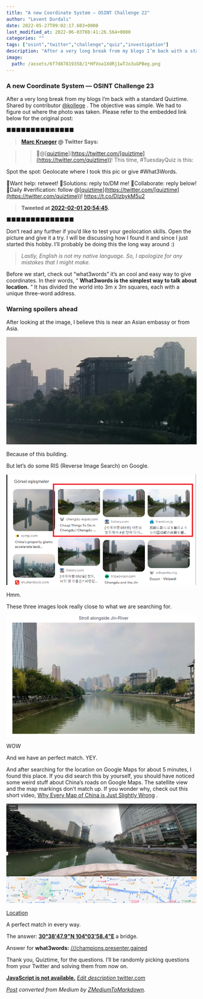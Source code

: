 ```yaml
---
title: "A new Coordinate System — OSINT Challenge 22"
author: "Levent Durdalı"
date: 2022-05-27T09:02:17.603+0000
last_modified_at: 2022-06-03T08:41:26.564+0000
categories: ""
tags: ["osint","twitter","challenge","quiz","investigation"]
description: "After a very long break from my blogs I’m back with a standard Quiztime. Shared by contributor @kollege. The objective was simple. We had…"
image:
  path: /assets/6f7d87819358/1*HfVoa1XdRj1wTJo3uGPBeg.png
---
```


### A new Coordinate System — OSINT Challenge 23

After a very long break from my blogs I’m back with a standard Quiztime\. Shared by contributor [@kollege](http://twitter.com/kollege) \. The objective was simple\. We had to figure out where the photo was taken\. Please refer to the embedded link below for the original post:


■■■■■■■■■■■■■■ 
> **[Marc Krueger](https://twitter.com/kollege) @ Twitter Says:** 

> > 👋@[[quiztime](https://twitter.com/quiztime)](https://twitter.com/[quiztime](https://twitter.com/quiztime))! This time, #TuesdayQuiz is this:

Spot the spot: Geolocate where I took this pic or give #What3Words.

🔁Want help: retweet!
🎯Solutions: reply to/DM me!
🤝Collaborate: reply below!
🧐Daily #verification: follow @[[quiztime](https://twitter.com/quiztime)](https://twitter.com/[quiztime](https://twitter.com/quiztime))! https://t.co/DIzbykM5u2 

> **Tweeted at [2022-02-01 20:54:45](https://twitter.com/kollege/status/1488616835532705793).** 

■■■■■■■■■■■■■■ 


Don’t read any further if you’d like to test your geolocation skills\. Open the picture and give it a try\. I will be discussing how I found it and since I just started this hobby\. I’ll probably be doing this the long way around :\)


> _Lastly, English is not my native language\. So, I apologize for any mistakes that I might make\._ 





Before we start, check out “what3words” it’s an cool and easy way to give coordinates\. In their words, “ **What3words is the simplest way to talk about location\.** ” It has divided the world into 3m x 3m squares, each with a unique three\-word address\.
### Warning spoilers ahead

After looking at the image, I believe this is near an Asian embassy or from Asia\.


![Because of this building\.](assets/6f7d87819358/1*HfVoa1XdRj1wTJo3uGPBeg.png)

Because of this building\.

But let’s do some RIS \(Reverse Image Search\) on Google\.


![Hmm\.](assets/6f7d87819358/1*3vTBVYderRllkglMxvsHuw.png)

Hmm\.

These three images look really close to what we are searching for\.


![WOW](assets/6f7d87819358/1*p5lAeRmf8y5xDrH332lOqg.png)

WOW

And we have an perfect match\. YEY\.

And after searching for the location on Google Maps for about 5 minutes, I found this place\. If you did search this by yourself, you should have noticed some weird stuff about China’s roads on Google Maps\. The satellite view and the map markings don’t match up\. If you wonder why, check out this short video, [Why Every Map of China is Just Slightly Wrong](https://www.youtube.com/watch?v=L9Di-UVC-_4) \.


![[Location](https://www.google.com/maps/place/30%C2%B038'56.7%22N+104%C2%B003'50.7%22E/@30.6466388,104.0662038,3a,63.6y,93.77h,96.12t/data=!3m11!1e1!3m9!1sAF1QipMZf9bgyI-ki0_tY1FhAMqtLXKVCudEvRn9fykS!2e10!3e11!6shttps:%2F%2Flh5.googleusercontent.com%2Fp%2FAF1QipMZf9bgyI-ki0_tY1FhAMqtLXKVCudEvRn9fykS%3Dw203-h100-k-no-pi-0-ya121.74795-ro0-fo100!7i8704!8i4352!9m2!1b1!2i27!4m5!3m4!1s0x0:0xe6731e6bf7cc3792!8m2!3d30.6490833!4d104.0640687)](assets/6f7d87819358/1*foYcBaMydCP98DYBWhgZqg.png)

[Location](https://www.google.com/maps/place/30%C2%B038'56.7%22N+104%C2%B003'50.7%22E/@30.6466388,104.0662038,3a,63.6y,93.77h,96.12t/data=!3m11!1e1!3m9!1sAF1QipMZf9bgyI-ki0_tY1FhAMqtLXKVCudEvRn9fykS!2e10!3e11!6shttps:%2F%2Flh5.googleusercontent.com%2Fp%2FAF1QipMZf9bgyI-ki0_tY1FhAMqtLXKVCudEvRn9fykS%3Dw203-h100-k-no-pi-0-ya121.74795-ro0-fo100!7i8704!8i4352!9m2!1b1!2i27!4m5!3m4!1s0x0:0xe6731e6bf7cc3792!8m2!3d30.6490833!4d104.0640687)

A perfect match in every way\.

The answer: [**30°38'47\.9"N 104°03'58\.4"E**](https://www.google.com/maps/place/30%C2%B038'47.9%22N+104%C2%B003'58.4%22E/@30.6466502,104.0656678,19z/data=!3m1!4b1!4m6!3m5!1s0x0:0x5175c23e63137212!7e2!8m2!3d30.6466485!4d104.0662147) a bridge\.

Answer for **what3words:** [///champions\.presenter\.gained](https://what3words.com/turkeys.lyricism.handbag)

Thank you, Quiztime, for the questions\. I’ll be randomly picking questions from your Twitter and solving them from now on\.

[**JavaScript is not available\.**](https://twitter.com/quiztime) 
[_Edit description_ twitter\.com](https://twitter.com/quiztime)



_[Post](https://medium.com/@leventd/a-new-coordinate-system-osint-challenge-22-6f7d87819358) converted from Medium by [ZMediumToMarkdown](https://github.com/ZhgChgLi/ZMediumToMarkdown)._
